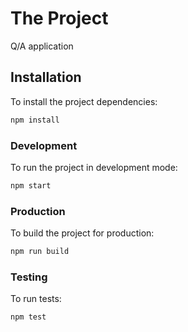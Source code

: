 # The Project

Q/A application

## Installation

To install the project dependencies:

```bash
npm install
```

### Development

To run the project in development mode:

```bash
npm start
```

### Production

To build the project for production:

```bash
npm run build
```

### Testing

To run tests:

```bash
npm test
```
